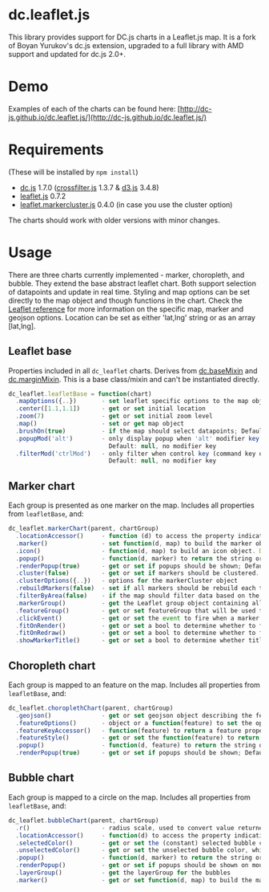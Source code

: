 dc.leaflet.js
=============
This library provides support for DC.js charts in a Leaflet.js map. It is a fork of Boyan Yurukov's dc.js extension, upgraded to a full library with AMD support and updated for dc.js 2.0+.

Demo
=============
Examples of each of the charts can be found here:
[http://dc-js.github.io/dc.leaflet.js/](http://dc-js.github.io/dc.leaflet.js/)

Requirements
=============
(These will be installed by `npm install`)
*  [dc.js](https://github.com/dc-js/dc.js) 1.7.0 ([crossfilter.js](https://github.com/square/crossfilter) 1.3.7 & [d3.js](https://github.com/d3/d3) 3.4.8)
*  [leaflet.js](https://github.com/Leaflet/Leaflet) 0.7.2
*  [leaflet.markercluster.js](https://github.com/Leaflet/Leaflet.markercluster) 0.4.0 (in case you use the cluster option)

The charts should work with older versions with minor changes.

Usage
=============
There are three charts currently implemented - marker, choropleth, and bubble. They extend the base abstract leaflet chart. Both support selection of datapoints and update in real time. Styling and map options can be set directly to the map object and though functions in the chart. Check the [Leaflet reference](http://leafletjs.com/reference.html#map-options) for more information on the specific map, marker and geojson options.
Location can be set as either 'lat,lng' string or as an array [lat,lng].

Leaflet base
--------------------
Properties included in all `dc_leaflet` charts. Derives from [dc.baseMixin](http://dc-js.github.io/dc.js/docs/html/dc.baseMixin.html) and [dc.marginMixin](http://dc-js.github.io/dc.js/docs/html/dc.marginMixin.html). This is a base class/mixin and can't be instantiated directly.
```js
dc_leaflet.leafletBase = function(chart)
  .mapOptions({..})       - set leaflet specific options to the map object; Default: Leaflet default options
  .center([1.1,1.1])      - get or set initial location
  .zoom(7)                - get or set initial zoom level
  .map()                  - set or get map object
  .brushOn(true)          - if the map should select datapoints; Default: true
  .popupMod('alt')        - only display popup when 'alt' modifier key (or 'shift' or 'ctrlCmd') is pressed;
                            Default: null, no modifier key
  .filterMod('ctrlMod')   - only filter when control key (command key on Mac) is pressed
                            Default: null, no modifier key
```

Marker chart
--------------------
Each group is presented as one marker on the map. Includes all properties from `leafletBase`, and:
```js
dc_leaflet.markerChart(parent, chartGroup)
  .locationAccessor()     - function (d) to access the property indicating the latlng (string or array); Default: use keyAccessor
  .marker()               - set function(d, map) to build the marker object. Default: standard Leaflet marker is built
  .icon()                 - function(d, map) to build an icon object. Default: L.Icon.Default
  .popup()                - function(d, marker) to return the string or DOM content of a popup
  .renderPopup(true)      - get or set if popups should be shown; Default: true
  .cluster(false)         - get or set if markers should be clustered. Requires leaflet.markercluster.js; Default: false
  .clusterOptions({..})   - options for the markerCluster object
  .rebuildMarkers(false)  - set if all markers should be rebuild each time the map is redrawn. Degrades performance; Default: false
  .filterByArea(false)    - if the map should filter data based on the markers inside the zoomed in area instead of the user clicking on individual markers; Default: false
  .markerGroup()          - get the Leaflet group object containing all shown markers (regular group or cluster)
  .featureGroup()         - get or set featureGroup that will be used for fit on render or redraw
  .clickEvent()           - get or set the event to fire when a marker is clicked
  .fitOnRender()          - get or set a bool to determine whether to fit to bounds when markers are rendered
  .fitOnRedraw()          - get or set a bool to determine whether to fit to bounds on crossfilter redraw
  .showMarkerTitle()      - get or set a bool to determine whether title and alt should be shown for markers
```

Choropleth chart
--------------------
Each group is mapped to an feature on the map. Includes all properties from `leafletBase`, and:
```js
dc_leaflet.choroplethChart(parent, chartGroup)
  .geojson()              - get or set geojson object describing the features
  .featureOptions()       - object or a function(feature) to set the options for each feature
  .featureKeyAccessor()   - function(feature) to return a feature property that would be compared to the group key; Default: feature.properties.key
  .featureStyle()         - get or set the function(feature) to return style options for L.geoJson. Probably not helpful to override this, but it's possible. Default: use featureOptions, data, color, selection status to define the style; see source for details.
  .popup()                - function(d, feature) to return the string or DOM content of a popup
  .renderPopup(true)      - get or set if popups should be shown; Default: true
```

Bubble chart
--------------------
Each group is mapped to a circle on the map. Includes all properties from `leafletBase`, and:
```js
dc_leaflet.bubbleChart(parent, chartGroup)
  .r()                    - radius scale, used to convert value returned by valueAccessor(d) to pixels. Default: d3.scale.linear().domain([0, 100])
  .locationAccessor()     - function(d) to access the property indicating the latlng (string or array); Default: use keyAccessor
  .selectedColor()        - get or set the (constant) selected bubble color
  .unselectedColor()      - get or set the unselected bubble color, which by default passes the datum to dc.ColorMixin's getColor function to dynamically color bubbles (defaults to gray unless .colors(), .colorDomain() and .colorAccessor() are defined)
  .popup()                - function(d, marker) to return the string or DOM content of a popup
  .renderPopup()          - get or set if popups should be shown on mouseover; Default: true
  .layerGroup()           - get the layerGroup for the bubbles
  .marker()               - get or set function(d, map) to build the marker object. Probably not helpful to override this, but its's possible. Default: create L.circleMarker based on the other parameters; see source for details.
```
